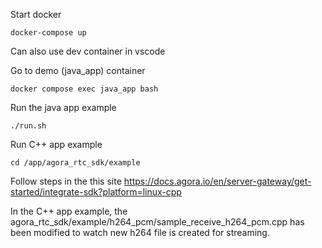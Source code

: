 Start docker

```
docker-compose up
```
Can also use dev container in vscode

Go to demo (java_app) container
```
docker compose exec java_app bash
```

Run the java app example

```
./run.sh
```

Run C++ app example
```
cd /app/agora_rtc_sdk/example
```
Follow steps in the this site
https://docs.agora.io/en/server-gateway/get-started/integrate-sdk?platform=linux-cpp

In the C++ app example, the agora_rtc_sdk/example/h264_pcm/sample_receive_h264_pcm.cpp has been modified to watch new h264 file is created for streaming.
